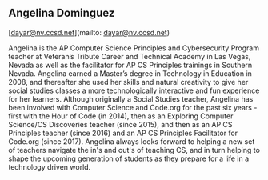 ## Angelina Dominguez
[dayar@nv.ccsd.net](mailto: dayar@nv.ccsd.net)Angelina is the AP Computer Science Principles and Cybersecurity Program teacher at Veteran’s Tribute Career and Technical Academy in Las Vegas, Nevada as well as the facilitator for AP CS Principles trainings in Southern Nevada. Angelina earned a Master’s degree in Technology in Education in 2008, and thereafter she used her skills and natural creativity to give her social studies classes a more technologically interactive and fun experience for her learners. Although originally a Social Studies teacher, Angelina has been involved with Computer Science and Code.org for the past six years - first with the Hour of Code (in 2014), then as an Exploring Computer Science/CS Discoveries teacher (since 2015), and then as an AP CS Principles teacher (since 2016) and  an AP CS Principles Facilitator for Code.org (since 2017). Angelina always looks forward to helping a new set of teachers navigate the in's and out's of teaching CS, and in turn helping to shape the upcoming generation of students as they prepare for a life in a technology driven world.